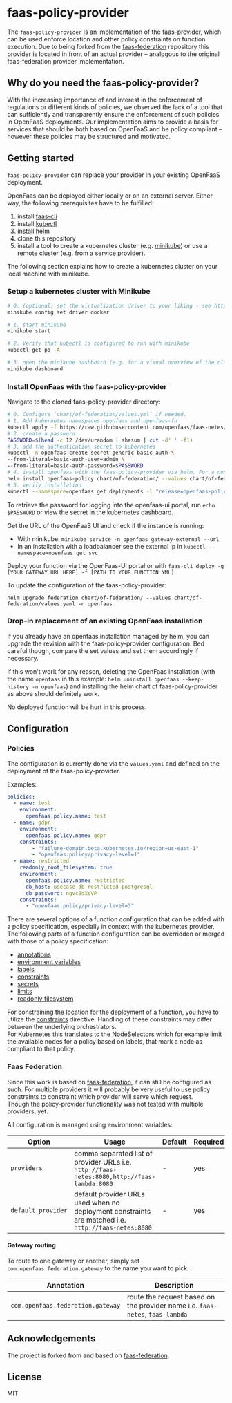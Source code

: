 # faas-policy-provider

The `faas-policy-provider` is an implementation of the [faas-provider](https://github.com/openfaas/faas-provider),
which can be used enforce location and other policy constraints on function execution.
Due to being forked from the [faas-federation](https://github.com/openfaas-incubator/faas-federation) repository this 
provider is located in front of an actual provider – analogous to the original faas-federation provider implementation.

## Why do you need the faas-policy-provider?

With the increasing importance of and interest in the enforcement of regulations or different kinds of policies, we observed
the lack of a tool that can sufficiently and transparently ensure the enforcement of such policies in OpenFaaS deployments. 
Our implementation aims to provide a basis for services that should be both based on OpenFaaS and be policy compliant – 
however these policies may be structured and motivated.

## Getting started

`faas-policy-provider` can replace your provider in your existing OpenFaaS deployment.

OpenFaas can be deployed either locally or on an external server. Either way, the following 
prerequisites have to be fulfilled:

1. install [faas-cli](https://docs.openfaas.com/cli/install/)
2. install [kubectl](https://kubernetes.io/docs/tasks/tools/install-kubectl/)
3. install [helm](https://helm.sh/docs/intro/install/)
4. clone this repository
5. install a tool to create a kubernetes cluster (e.g. [minikube](https://minikube.sigs.k8s.io/docs/start/)) or 
   use a remote cluster (e.g. from a service provider).

The following section explains how to create a kubernetes cluster on your local machine with minikube.

### Setup a kubernetes cluster with Minikube 

```bash
# 0. (optional) set the virtualization driver to your liking - see https://minikube.sigs.k8s.io/docs/drivers/
minikube config set driver docker

# 1. start minikube
minikube start

# 2. Verify that kubectl is configured to run with minikube
kubectl get po -A

# 3. open the minikube dashboard (e.g. for a visual overview of the clusters deployments and services)
minikube dashboard
```

### Install OpenFaas with the faas-policy-provider

Navigate to the cloned faas-policy-provider directory:

```bash
# 0. Configure `chart/of-federation/values.yml` if needed.
# 1. Add kubernetes namespaces openfaas and openfaas-fn
kubectl apply -f https://raw.githubusercontent.com/openfaas/faas-netes/master/namespaces.yml
# 2. create a password
PASSWORD=$(head -c 12 /dev/urandom | shasum | cut -d' ' -f1)
# 3. add the authentication secret to kubernetes
kubectl -n openfaas create secret generic basic-auth \
--from-literal=basic-auth-user=admin \
--from-literal=basic-auth-password=$PASSWORD
# 4. install openfaas with the faas-policy-provider via helm. For a non-local installation add `--set serviceType=LoadBalancer`
helm install openfaas-policy chart/of-federation/ --values chart/of-federation/values.yaml -n openfaas
# 5. verify installation
kubectl --namespace=openfaas get deployments -l "release=openfaas-policy, app=openfaas-federation"
```

To retrieve the password for logging into the openfaas-ui portal, run `echo $PASSWORD` or
view the secret in the kubernetes dashboard.

Get the URL of the OpenFaaS UI and check if the instance is running:

- With minikube: `minikube service -n openfaas gateway-external --url`
- In an installation with a loadbalancer see the external ip in `kubectl --namespace=openfaas get svc`

Deploy your function via the OpenFaas-UI portal or with `faas-cli deploy -g [YOUR GATEWAY URL HERE] -f [PATH TO YOUR FUNCTION YML]`

To update the configuration of the faas-policy-provider:

`helm upgrade federation chart/of-federation/ --values chart/of-federation/values.yaml -n openfaas`

### Drop-in replacement of an existing OpenFaas installation

If you already have an openfaas installation managed by helm, you can upgrade the revision with the faas-policy-provider
configuration. Bed careful though, compare the set values and set them accordingly if necessary.

If this won't work for any reason, deleting the OpenFaas installation 
(with the name `openfaas` in this example: `helm uninstall openfaas --keep-history -n openfaas`)
and installing the helm chart of faas-policy-provider as above should definitely work.

No deployed function will be hurt in this process.

## Configuration

### Policies

The configuration is currently done via the `values.yaml` and defined on the deployment of the faas-policy-provider.

Examples:

```yaml
policies:
  - name: test
    environment:
      openfaas.policy.name: test
  - name: gdpr
    environment:
      openfaas.policy.name: gdpr
    constraints:
        - "failure-domain.beta.kubernetes.io/region=us-east-1"
        - "openfaas.policy/privacy-level=1"
  - name: restricted
    readonly_root_filesystem: true
    environment:
      openfaas.policy.name: restricted
      db_host: usecase-db-restricted-postgresql
      db_password: ngvc8dXsVP
    constraints:
      - "openfaas.policy/privacy-level=3"
``` 

There are several options of a function configuration that can be added with a policy specification, 
especially in context with the kubernetes provider.  
The following parts of a function configuration can be overridden or merged with those of a policy specification:
- [annotations](https://docs.openfaas.com/reference/yaml/#function-annotations)
- [environment variables](https://docs.openfaas.com/reference/yaml/#function-environmental-variables)
- [labels](https://docs.openfaas.com/reference/yaml/#function-labels)
- [constraints](https://docs.openfaas.com/reference/yaml/#function-constraints)
- [secrets](https://docs.openfaas.com/reference/yaml/#function-secure-secrets)
- [limits](https://docs.openfaas.com/reference/yaml/#function-memorycpu-limits)
- [readonly filesystem](https://docs.openfaas.com/reference/yaml/#function-read-only-root-filesystem)

For constraining the location for the deployment of a function, you have to utilize the [constraints](https://docs.openfaas.com/reference/yaml/#function-constraints)
directive. Handling of these constraints may differ between the underlying orchestrators.  
For Kubernetes this translates to the [NodeSelectors](https://kubernetes.io/docs/concepts/scheduling-eviction/assign-pod-node/)
which for example limit the available nodes for a policy based on labels, that mark a node as compliant to that policy.

### Faas Federation

Since this work is based on [faas-federation](https://github.com/openfaas-incubator/faas-federation), it can still be
configured as such. For multiple providers it will probably be very useful to use policy constraints to constraint which
provider will serve which request.  
Though the policy-provider functionality was not tested with multiple providers, yet. 

All configuration is managed using environment variables:

| Option                            | Usage      | Default                  | Required |
|-----------------------------------|------------|--------------------------|----------|
| `providers`           | comma separated list of provider URLs i.e. `http://faas-netes:8080,http://faas-lambda:8080` | - |   yes    |
| `default_provider`    | default provider URLs used when no deployment constraints are matched i.e. `http://faas-netes:8080` | - |   yes    |

#### Gateway routing

To route to one gateway or another, simply set `com.openfaas.federation.gateway` to the name you want to pick.

| Annotation | Description |
| ----|----|
| `com.openfaas.federation.gateway` | route the request based on the provider name i.e. `faas-netes`, `faas-lambda` |

## Acknowledgements

The project is forked from and based on [faas-federation](https://github.com/openfaas-incubator/faas-federation).

## License

MIT
